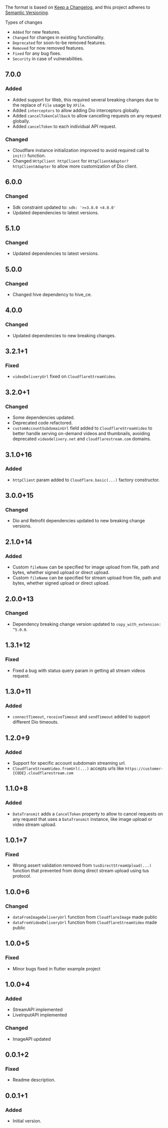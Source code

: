 The format is based on [Keep a Changelog](https://keepachangelog.com/en/1.0.0/),
and this project adheres to [Semantic Versioning](https://semver.org/spec/v2.0.0.html).

Types of changes
- `Added` for new features.
- `Changed` for changes in existing functionality.
- `Deprecated` for soon-to-be removed features.
- `Removed` for now removed features.
- `Fixed` for any bug fixes.
- `Security` in case of vulnerabilities.

## 7.0.0
### Added
- Added support for Web, this required several breaking changes due to the replace of `File` usage by `XFile`.
- Added `interceptors` to allow adding Dio interceptors globally.
- Added `cancelTokenCallback` to allow cancelling requests on any request globally.
- Added `cancelToken` to each individual API request.

### Changed
- Cloudflare instance initialization improved to avoid required call to `init()` function.
- Changed `HttpClient httpClient` for `HttpClientAdapter? httpClientAdapter` to allow more customization of Dio client.

## 6.0.0
### Changed
- Sdk constraint updated to: `sdk: '>=3.8.0 <4.0.0'`
- Updated dependencies to latest versions.

## 5.1.0
### Changed
- Updated dependencies to latest versions.

## 5.0.0
### Changed
- Changed hive dependency to hive_ce.

## 4.0.0
### Changed
- Updated dependencies to new breaking changes.

## 3.2.1+1
### Fixed
- `videoDeliveryUrl` fixed on `CloudflareStreamVideo`.

## 3.2.0+1
### Changed
- Some dependencies updated.
- Deprecated code refactored.
- `customAccountSubdomainUrl` field added to `CloudflareStreamVideo` to better handle serving on-demand videos and thumbnails, avoiding deprecated `videodelivery.net` and `cloudflarestream.com` domains.

## 3.1.0+16
### Added
- `httpClient` param added to `Cloudflare.basic(...)` factory constructor.

## 3.0.0+15
### Changed
- Dio and Retrofit dependencies updated to new breaking change versions.

## 2.1.0+14
### Added
- Custom `fileName` can be specified for image upload from file, path and bytes, whether signed upload or direct upload.
- Custom `fileName` can be specified for stream upload from file, path and bytes, whether signed upload or direct upload.

## 2.0.0+13
### Changed
- Dependency breaking change version updated to `copy_with_extension: ^5.0.0`.

## 1.3.1+12
### Fixed
- Fixed a bug with status query param in getting all stream videos request. 

## 1.3.0+11
### Added
- `connectTimeout`, `receiveTimeout` and `sendTimeout` added to support different Dio timeouts.

## 1.2.0+9
### Added
- Support for specific account subdomain streaming url. 
- `CloudflareStreamVideo.fromUrl(...)` accepts urls like `https://customer-{CODE}.cloudflarestream.com` 

## 1.1.0+8
### Added
- `DataTransmit` adds a `CancelToken` property to allow to cancel requests on any request that uses a `DataTransmit` instance, like image upload or video stream upload.

## 1.0.1+7
### Fixed
- Wrong assert validation removed from `tusDirectStreamUpload(...)` function that prevented from doing direct stream upload using tus protocol.

## 1.0.0+6
### Changed
- `dataFromImageDeliveryUrl` function from `CloudflareImage` made public
- `dataFromVideoDeliveryUrl` function from `CloudflareStreamVideo` made public

## 1.0.0+5
### Fixed
- Minor bugs fixed in flutter example project

## 1.0.0+4
### Added
- StreamAPI implemented
- LiveInputAPI implemented

### Changed
- ImageAPI updated

## 0.0.1+2
### Fixed
- Readme description.

## 0.0.1+1
### Added
- Initial version.
